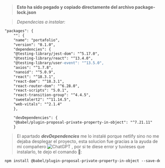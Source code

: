 

> **Esto ha sido pegado y copiado directamente del archivo package-lock.json**

> *Dependecias a instalar:*

```apache
"packages": {
    "": {
    "name": "portafolio",
    "version": "0.1.0",
    "dependencies": {
    "@testing-library/jest-dom": "^5.17.0",
    "@testing-library/react": "^13.4.0",
    "@testing-library/user-event": "^13.5.0",
    "axios": "^1.7.8",
    "nanoid": "^5.0.9",
    "react": "^18.3.1",
    "react-dom": "^18.3.1",
    "react-router-dom": "^6.28.0",
    "react-scripts": "5.0.1",
    "react-transition-group": "^4.4.5",
    "sweetalert2": "^11.14.5",
    "web-vitals": "^2.1.4"
    },

    "devDependencies": {
    "@babel/plugin-proposal-private-property-in-object": "^7.21.11"
    }
```

> El apartado ***devDependencies*** me lo instalé porque netlify sino no me dejaba desplegar el proyecto, esta solucion fue gracias a la ayuda de mi compañero ![ChatGPT](https://img.shields.io/badge/chatGPT-74aa9c?style=for-the-badge&logo=openai&logoColor=white) , por si te diese error y tuvieses que instalarlo, te dejo el comando 🙂:

```apache
npm install @babel/plugin-proposal-private-property-in-object --save-dev
```
